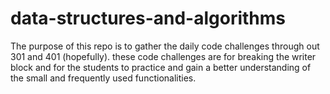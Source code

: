 # data-structures-and-algorithms

The purpose of this repo is to gather the daily code challenges through out 301 and 401 (hopefully). these code challenges are for breaking the writer block and for the students to practice and gain a better understanding of the small and frequently used functionalities. 